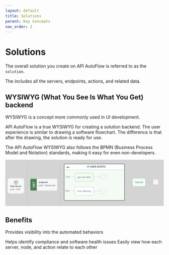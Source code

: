 ```yaml
---
layout: default
title: Solutions
parent: Key Concepts
nav_order: 2
---
```


# Solutions
The overall solution you create on API AutoFlow is referred to as the `solution`.

The includes all the servers, endpoints, actions, and related data.

## WYSIWYG (What You See Is What You Get) backend
WYSIWYG is a concept more commonly used in UI development.

API AutoFlow is a true WYSIWYG for creating a solution backend.
The user experience is similar to drawing a software flowchart. The difference is that after the drawing, the solution is ready for use.

The API AutoFlow WYSIWYG also follows the BPMN (Business Process Model and Notation) standards, making it easy for even non-developers.

![API AutoFlow Solution Backend WYSIWYG](/assets/images/wysiwag.png)

## Benefits
Provides visibility into the automated behaviors

Helps identify compliance and software health issues
Easily view how each server, node, and action relate to each other
